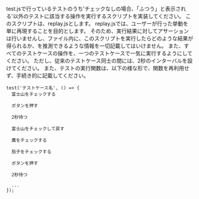 test.jsで行っているテストのうち'チェックなしの場合、「ふつう」と表示される'以外のテストに該当する操作を実行するスクリプトを実装してください。
このスクリプトは、replay.jsとします。
replay.jsでは、ユーザーが行った挙動を単に再現することを目的とします。
そのため、実行結果に対してアサーションは行いませんし、ファイル内に、このスクリプトを実行したらどのような結果が得られるか、を推測できるような情報を一切記載してはいけません。
また、すべてのテストケースの操作を、一つのテストケースで一気に実行するようにしてください。
ただし、従来のテストケース同士の間には、2秒のインターバルを設けてください。
また、テストの実行関数は、以下の様な形で、関数を再利用せず、手続き的に記載してください。
```
test('テストケース名', () => {
  富士山をチェックする

  ボタンを押す

  2秒待つ

  富士山をチェックして戻す

  鷹をチェックする

  茄子をチェックする

  ボタンを押す

  2秒待つ

  ...
});
```

